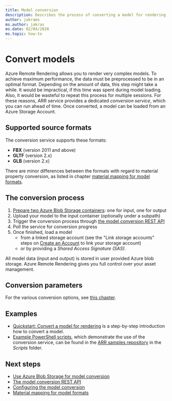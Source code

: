 ```yaml
---
title: Model conversion
description: Describes the process of converting a model for rendering
author: jakrams
ms.author: jakras
ms.date: 02/04/2020
ms.topic: how-to
---
```


# Convert models

Azure Remote Rendering allows you to render very complex models. To achieve maximum performance, the data must be preprocessed to be in an optimal format. Depending on the amount of data, this step might take a while. It would be impractical, if this time was spent during model loading. Also, it would be wasteful to repeat this process for multiple sessions. 
For these reasons, ARR service provides a dedicated *conversion service*, which you can run ahead of time.
Once converted, a model can be loaded from an Azure Storage Account.

## Supported source formats

The conversion service supports these formats:

- **FBX**  (version 2011 and above)
- **GLTF** (version 2.x)
- **GLB**  (version 2.x)

There are minor differences between the formats with regard to material property conversion, as listed in chapter [material mapping for model formats](../../reference/material-mapping.md).

## The conversion process

1. [Prepare two Azure Blob Storage containers](blob-storage.md): one for input, one for output
1. Upload your model to the input container (optionally under a subpath)
1. Trigger the conversion process through [the model conversion REST API](conversion-rest-api.md)
1. Poll the service for conversion progress
1. Once finished, load a model
    - from a linked storage account (see the "Link storage accounts" steps on [Create an Account](../create-an-account.md#link-storage-accounts) to link your storage account)
    - or by providing a *Shared Access Signature (SAS)*.

All model data (input and output) is stored in user provided Azure blob storage. Azure Remote Rendering gives you full control over your asset management.

## Conversion parameters

For the various conversion options, see [this chapter](configure-model-conversion.md).

## Examples

- [Quickstart: Convert a model for rendering](../../quickstarts/convert-model.md) is a step-by-step introduction how to convert a model.
- [Example PowerShell scripts](../../samples/powershell-example-scripts.md), which demonstrate the use of the conversion service, can be found in the [ARR samples repository](https://github.com/Azure/azure-remote-rendering) in the *Scripts* folder.

## Next steps

- [Use Azure Blob Storage for model conversion](blob-storage.md)
- [The model conversion REST API](conversion-rest-api.md)
- [Configuring the model conversion](configure-model-conversion.md)
- [Material mapping for model formats](../../reference/material-mapping.md)
